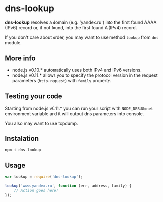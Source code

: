 # dns-lookup

**dns-lookup** resolves a domain (e.g. 'yandex.ru') into the first found AAAA (IPv6) record or, if not found, into the first found A (IPv4) record.

If you don't care about order, you may want to use method `lookup` from `dns` module.

## More info

* node.js v0.10.* automatically uses both IPv4 and IPv6 versions.
* node.js v0.11.* allows you to specify the protocol version in the request parameters (`http.request`) with `family` property.

## Testing your code

Starting from node.js v0.11.* you can run your script with `NODE_DEBUG=net` environment variable and it will output dns parameters into console.

You also may want to use tcpdump.

## Instalation

```
npm i dns-lookup
```

## Usage

```javascript
var lookup = require('dns-lookup');

lookup('www.yandex.ru', function (err, address, family) {
    // Action goes here!
});
```
